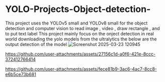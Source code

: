 # YOLO-Projects-Object-detection-
This project uses the YOLOv5 small and YOLOv8 small for the object detection and computer vision to read image , video , draw rectangle , and to put text label
This project mainly focus on the onject detection in real world downloading the yolo models from the ultralytics the below are the output detection of the model
![Screenshot 2025-03-23 120945](https://github.com/user-attachments/assets/063b1e1e-fa71-4372-a835-0462a71d4ac3)


https://github.com/user-attachments/assets/27156c1d-a0f6-421e-8ccc-372412766414



https://github.com/user-attachments/assets/fece81b9-3ac6-4ac7-8cc8-e6b5ce73b681


